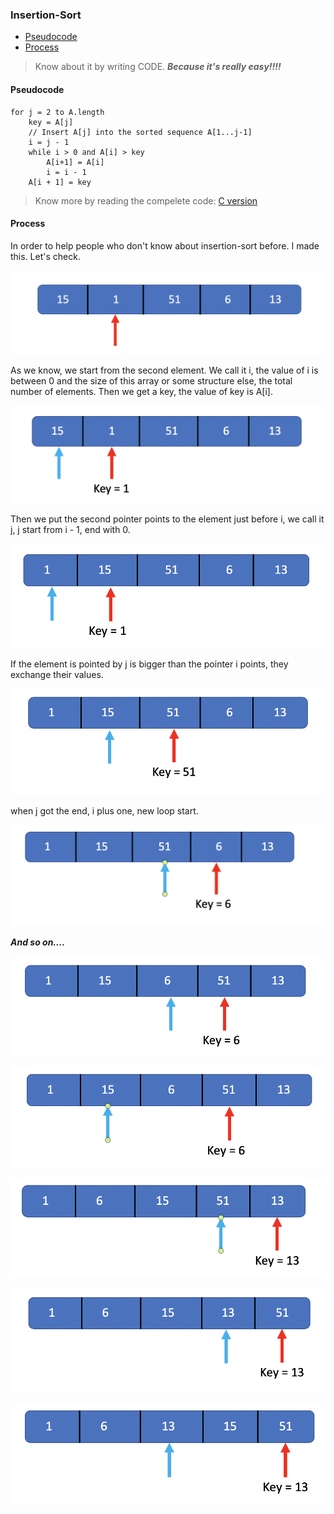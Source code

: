 ### Insertion-Sort

- [Pseudocode](#Pseudocode)
- [Process](#Process)

> Know about it by writing CODE.
> ***Because it's really easy!!!!***

#### Pseudocode

```
for j = 2 to A.length
	key = A[j]
	// Insert A[j] into the sorted sequence A[1...j-1]
	i = j - 1
	while i > 0 and A[i] > key
		A[i+1] = A[i]
		i = i - 1
	A[i + 1] = key
```

> Know more by reading the compelete code: [C version](../code/c/insert_sort.h)

#### Process

In order to help people who don't know about insertion-sort before. I made this. Let's check.

![step1](../pic/classic/insertion-sort/step1.png)

As we know, we start from the second element. We call it i, the value of i is between 0 and the size of this array or some structure else, the total number of elements. Then we get a key, the value of key is A[i].

![step2](../pic/classic/insertion-sort/step2.png)

Then we put the second pointer points to the element just before i, we call it j, j start from i - 1, end with 0.

![step3](../pic/classic/insertion-sort/step3.png)

If the element is pointed by j is bigger than the pointer i points, they exchange their values.

![step4](../pic/classic/insertion-sort/step4.png)

when j got the end, i plus one, new loop start.

![step5](../pic/classic/insertion-sort/step5.png)

***And so on....***

![step6](../pic/classic/insertion-sort/step6.png)

![step7](../pic/classic/insertion-sort/step7.png)

![step8](../pic/classic/insertion-sort/step8.png)

![step9](../pic/classic/insertion-sort/step9.png)

![step10](../pic/classic/insertion-sort/step10.png)

